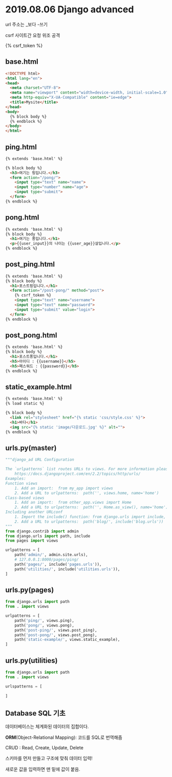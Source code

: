 # 2019.08.06 Django advanced

url 주소는 _보다 -쓰기

csrf 사이트간 요청 위조 공격

{% csrf_token %} 



## base.html

```html
<!DOCTYPE html>
<html lang="en">
<head>
  <meta charset="UTF-8">
  <meta name="viewport" content="width=device-width, initial-scale=1.0">
  <meta http-equiv="X-UA-Compatible" content="ie=edge">
  <title>Mysite</title>
</head>
<body>
  {% block body %}
  {% endblock %}
</body>
</html>
```

## ping.html

```html
{% extends 'base.html' %}

{% block body %}
  <h3>여기는 핑입니다.</h3>
  <form action="/pong/">
    <input type="text" name="name">
    <input type="number" name="age">
    <input type="submit">
  </form>
{% endblock %}
```



## pong.html

```html
{% extends 'base.html' %}
{% block body %}
  <h1>여기는 퐁입니다.</h1>
  <p>{{user_input}}의 나이는 {{user_age}}살입니다.</p>
{% endblock %}
```



## post_ping.html

```html
{% extends 'base.html' %}
{% block body %}
  <h1>포스트핑입니다.</h1>
  <form action="/post-pong/" method="post">
    {% csrf_token %}
    <input type="text" name="username">
    <input type="text" name="password">
    <input type="submit" value="login">
  </form>
{% endblock %}
```



## post_pong.html

```html
{% extends 'base.html' %}
{% block body %}
  <h1>포스트퐁입니다.</h1>
  <h5>아이디 : {{username}}</h5>
  <h5>패스워드 : {{password}}</h5>
{% endblock %}
```



## static_example.html

```html
{% extends 'base.html' %}
{% load static %}

{% block body %}
  <link rel="stylesheet" href="{% static 'css/style.css' %}">
  <h1>바다</h1>
  <img src="{% static 'image/다운로드.jpg' %}" alt="">
{% endblock %}
```



## urls.py(master)

```python
"""django_ad URL Configuration

The `urlpatterns` list routes URLs to views. For more information please see:
    https://docs.djangoproject.com/en/2.2/topics/http/urls/
Examples:
Function views
    1. Add an import:  from my_app import views
    2. Add a URL to urlpatterns:  path('', views.home, name='home')
Class-based views
    1. Add an import:  from other_app.views import Home
    2. Add a URL to urlpatterns:  path('', Home.as_view(), name='home')
Including another URLconf
    1. Import the include() function: from django.urls import include, path
    2. Add a URL to urlpatterns:  path('blog/', include('blog.urls'))
"""
from django.contrib import admin
from django.urls import path, include
from pages import views

urlpatterns = [
    path('admin/', admin.site.urls),
    # 127.0.0.1:8000/pages/ping/
    path('pages/', include('pages.urls')),
    path('utilities/', include('utilities.urls')),
]
```



## urls.py(pages)

```python
from django.urls import path
from . import views

urlpatterns = [
    path('ping/', views.ping),
    path('pong/', views.pong),
    path('post-ping/', views.post_ping),
    path('post-pong/', views.post_pong),
    path('static-example/', views.static_example),
]
```



## urls.py(utilities)

```python
from django.urls import path
from . import views

urlspatterns = [
    
]
```



## Database SQL 기초

데이터베이스는 체계화된 데이터의 집합이다.

**ORM**(Object-Relational Mapping): 코드를 SQL로 번역해줌

CRUD : Read, Create, Update, Delete



스키마를 먼저 만들고 구조에 맞춰 데이터 입력!



새로운 값을 입력하면 맨 밑에 값이 붙음.



